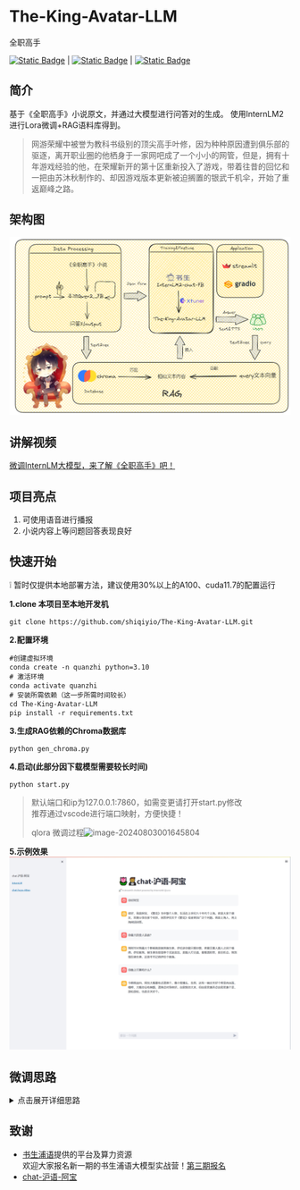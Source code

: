 # The-King-Avatar-LLM
全职高手

[![Static Badge](https://img.shields.io/badge/license-Apache%202.0-00a2a8)][license-url] | [![Static Badge](https://img.shields.io/badge/openxlab-models-blue)][OpenXLab_Model-url] | [![Static Badge](https://img.shields.io/badge/modelscope-models-9371ab)][ModelScope-url]

[license-url]: ./LICENSE
[OpenXLab_Model-url]: https://openxlab.org.cn/models/detail/hoo01/chat-huyu-ABao
[ModelScope-url]: https://www.modelscope.cn/models/hooo01/chat-huyu-ABao
## 简介

基于《全职高手》小说原文，并通过大模型进行问答对的生成。
使用InternLM2进行Lora微调+RAG语料库得到。

> 网游荣耀中被誉为教科书级别的顶尖高手叶修，因为种种原因遭到俱乐部的驱逐，离开职业圈的他栖身于一家网吧成了一个小小的网管，但是，拥有十年游戏经验的他，在荣耀新开的第十区重新投入了游戏，带着往昔的回忆和一把由苏沐秋制作的、却因游戏版本更新被迫搁置的银武千机伞，开始了重返巅峰之路。

## 架构图
![enter image description here](./asset/Architecture.png?raw=true)

## 讲解视频
[微调InternLM大模型，来了解《全职高手》吧！](https://www.bilibili.com/video/BV1sJvFeXELe/?spm_id_from=333.999.0.0&vd_source=9b01f3d1e6addb97637b80b1bb9c008b)

## 项目亮点

 1. 可使用语音进行播报
 2.  小说内容上等问题回答表现良好

## 快速开始

❕ 暂时仅提供本地部署方法，建议使用30%以上的A100、cuda11.7的配置运行

**1.clone 本项目至本地开发机** 

    git clone https://github.com/shiqiyio/The-King-Avatar-LLM.git

**2.配置环境**

    #创建虚拟环境
    conda create -n quanzhi python=3.10 
    # 激活环境 
    conda activate quanzhi
    # 安装所需依赖（这一步所需时间较长）
    cd The-King-Avatar-LLM
    pip install -r requirements.txt

**3.生成RAG依赖的Chroma数据库**

    python gen_chroma.py

**4.启动(此部分因下载模型需要较长时间)**

    python start.py

> 默认端口和ip为127.0.0.1:7860，如需变更请打开start.py修改<br>
> 推荐通过vscode进行端口映射，方便快捷！<br>
>
> qlora 微调过程![image-20240803001645804](https://github.com/shiqiyio/The-King-Avatar-LLM/blob/main/asset/process.png)

**5.示例效果**
![enter image description here](https://github.com/hoo01/chat-huyu-ABao/blob/main/imgs/test1.jpg?raw=true)

## 微调思路
<details>
<summary>点击展开详细思路</summary>

**1.数据准备**<br>
数据：《全职高手》小说<br>

1.使用qwen2_7B生成问答对<br>
使用本地qwen_7B大模型，提供prompt，批量生成问题，同时传入所生成的问题，并进行回答。<br>
完整脚本见scripts目录<br>

2.使用脚本将以上文本问答对，转换为模型微调所需要的类型。<br>
完整脚本见scripts目录<br>

通过以上步骤得到符合xtuner微调格式的jsonl数据。<br>

**2.微调模型**<br>
xtuner微调工具包的官方教程：  <br>
https://github.com/InternLM/Tutorial/blob/camp2/xtuner/personal_assistant_document.md
https://github.com/InternLM/Tutorial/blob/camp2/data_fine_tuning/data_fine_tuning.md<br>
1.选择基座模型<br>
基座模型选择了internlm2-chat-7b。<br>
2.配置文件修改<br>
按照教程里的配置文件，对PART1修改，其余部分未动：<br>
part1改动：

     # Model
    pretrained_model_name_or_path = './model'#修改为基座模型的路径
    use_varlen_attn = False
    # Data
    alpaca_en_path = './data/novel.json'#修改原始数据集路径
    prompt_template = PROMPT_TEMPLATE.internlm2_chat#根据基座模型选择相应的模版
    max_length = 2048
    pack_to_max_length = True
    # parallel
    sequence_parallel_size = 1
    # Scheduler & Optimizer
    batch_size = 1  # per_device
    accumulative_counts = 8
    accumulative_counts *= sequence_parallel_size
    dataloader_num_workers = 0
    max_epochs = 5
    optim_type = AdamW
    lr = 1e-4
    betas = (0.9, 0.999)
    weight_decay = 0
    max_norm = 1  # grad clip
    warmup_ratio = 0.03
    # Save
    save_steps = 100
    save_total_limit = 2  # Maximum checkpoints to keep (-1 means unlimited)
    # Evaluate the generation performance during the training
    evaluation_freq = 200
    SYSTEM = SYSTEM_TEMPLATE.alpaca
    evaluation_inputs = [
    '"介绍一下你自己？', '千机伞有哪些形态？'
    ]
3.继续训练<br>
在初步训练完成后，模型的问答尚未达到预期效果。采去续训的方式，将`Resume=True`。将初次训练得到的模型作为预训练模型（pretrained_model），进行继续训练，从而实现对数据集更好的理解及问答输出的更好。<br>
4.局限<br>
微调后的模型基本上可以应对日常的，但对小说的剧情和人物关系理解方面，其表现仍有待提升。对此，引入RAG（检索增强生成）技术。通过检索知识库信息，辅助模型更准确地回答小说的情节和人物关系问题。

**3.RAG检索增强**<br>
RAG设计链路参考：<br>
[https://github.com/InternLM/tutorial/tree/camp1/langchain](https://github.com/InternLM/tutorial/tree/camp1/langchain)
[https://github.com/datawhalechina/llm-universe/tree/main/notebook](https://github.com/datawhalechina/llm-universe/tree/main/notebook)<br>
1.知识库搭建<br>将小说txt文件作为语料库。<br>
2.构建向量数据库<br>
完整脚本见gen_chroma.py<br>
其中<br>

> chunk_size的大小要能包含一个完整的conversation； 因为是长文本txt，分割选择递归分割；<br>
> 经过测试召回文档的效果，词向量模型最终选择的是shibing624/text2vec-base-chinese，使用huggingface导入；<br>
> 使用chroma作为向量数据库，运行即可得到持久化的向量数据库，无需重复构建。
> 
> `#创建文本分割器实例` `text_splitter =
> RecursiveCharacterTextSplitter(chunk_size=600, chunk_overlap=100)`
> `embedding_function =
> HuggingFaceEmbeddings(model_name="shibing624/text2vec-base-chinese")`
> `persist_directory ='/root/thisis/chroma'#根据下载模型的路径调整，建议写绝对路径`

3.接入LangChain框架<br>
完整脚本见llm.py<br>
4.构建检索问答链<br>
完整脚本见ragchat.py<br>
在prompt template引导模型使用外部增强的知识库

        template = """
        **Context**（背景）：
        你是一个由十七专门训练的《全职高手》小说问答模型。可以提供准确且详细的解答，帮助用户深入了解这部小说的角色、情节和背景。
        
        **Objective**（目标）：
        回答有关《全职高手》的问题，提供有价值的见解，并确保回答基于提供的上下文信息。
        
        **Structure**（结构）：
        1. 理解问题及其背景。
        2. 查阅提供的上下文信息。
        3. 使用上下文信息优先回答问题。
        4. 如果上下文信息不足，再使用模型的通用知识。
        
        **Task**（任务）：
        回答以下问题，确保回答基于上下文信息，并在必要时参考其他知识。
        
        **Action**（行动）：
        详细阅读问题，并结合上下文信息提供准确的回答。
        
        **Result**（结果）：
        提供一个详细、准确且基于上下文的信息，以解答问题并满足用户的需求。
        
        问题: {question}
        
        上下文信息：
        ···
        {context}
        ···
        
        请根据上述框架回答问题。
    """

5.接入streamlit<br>
见app.py和start.py<br>
</details> 

## 致谢

 - [书生浦语](https://internlm.intern-ai.org.cn/)提供的平台及算力资源<br>
欢迎大家报名新一期的书生浦语大模型实战营！[第三期报名](https://github.com/InternLM/Tutorial)
 - [chat-沪语-阿宝](https://github.com/hoo01/chat-huyu-ABao)

